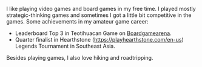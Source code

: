 I like playing video games and board games in my free time. I played mostly strategic-thinking games and sometimes I got a little bit competitive in the games. Some achievements in my amateur game career:
- Leaderboard Top 3 in Teotihuacan Game on [Boardgamearena](http://boardgamearena.com/). 
- Quarter finalist in Hearthstone (https://playhearthstone.com/en-us) Legends Tournament in Southeast Asia. 

Besides playing games, I also love hiking and roadtripping. 
